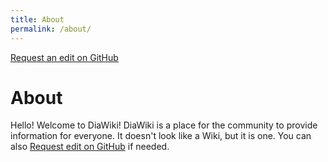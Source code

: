 ```yaml
---
title: About
permalink: /about/
---
```


<a href="https://github.com/DiaWiki/DiaWiki.GitHub.io/edit/main/{{ page.path }}">Request an edit on GitHub</a>

<h1>About</h1>

Hello!
Welcome to DiaWiki!
DiaWiki is a place for the community to provide information for everyone.
It doesn't look like a Wiki, but it is one.
You can also <a href="https://github.com/DiaWiki/DiaWiki.GitHub.io/edit/main/{{ page.path }}">Request edit on GitHub</a> if needed.